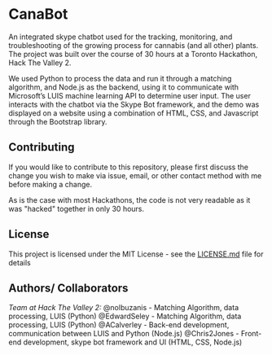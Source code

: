 CanaBot
=======

An integrated skype chatbot used for the tracking, monitoring, and troubleshooting of the growing process for cannabis (and all other) plants. The project was built over the course of 30 hours at a Toronto Hackathon, Hack The Valley 2.

We used Python to process the data and run it through a matching algorithm, and Node.js as the backend, using it to communicate with Microsoft’s LUIS machine learning API to determine user input. The user interacts with the chatbot via the Skype Bot framework, and the demo was displayed on a website using a combination of HTML, CSS, and Javascript through the Bootstrap library.

Contributing
--------
If you would like to contribute to this repository, please first discuss the change you wish to make via issue, email, or other contact method with me before making a change. 

As is the case with most Hackathons, the code is not very readable as it was "hacked" together in only 30 hours.

License
-------
This project is licensed under the MIT License - see the [LICENSE.md](/LICENSE.md) file for details

Authors/ Collaborators
---------
<em>Team at Hack The Valley 2:</em>
@nolbuzanis - Matching Algorithm, data processing, LUIS (Python)
@EdwardSeley - Matching Algorithm, data processing, LUIS (Python)
@ACalverley - Back-end development, communication between LUIS and Python (Node.js)
@Chris2Jones - Front-end development, skype bot framework and UI (HTML, CSS, Node.js)
